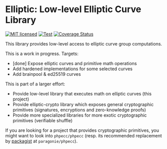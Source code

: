 # Elliptic: Low-level Elliptic Curve Library

[![MIT licensed](https://img.shields.io/badge/license-MIT-blue.svg)](./LICENSE)
[![Test](https://github.com/famoser/elliptic/actions/workflows/test.yml/badge.svg)](https://github.com/famoser/elliptic/actions/workflows/test.yml)
[![Coverage Status](https://coveralls.io/repos/github/famoser/elliptic/badge.svg?branch=safe-math)](https://coveralls.io/github/famoser/elliptic?branch=safe-math)

This library provides low-level access to elliptic curve group computations.

This is a work in progress. Targets:
- [done] Expose elliptic curves and primitive math operations
- Add hardened implementations for some selected curves
- Add brainpool & ed25519 curves

This is part of a larger effort:
- Provide low-level library that executes math on elliptic curves (this project)
- Provide elliptic-crypto library which exposes general cryptographic primitives (signatures, encryptions and zero-knowledge proofs)
- Provide more specialized libraries for more exotic cryptographic primitives (verifiable shuffle)

If you are looking for a project that provides cryptographic primitives, you might want to look into `phpecc/phpecc` (resp. its recommended replacement by [packagist](https://github.com/phpecc/phpecc/issues/289#issuecomment-2075703542) at `paragonie/phpecc`). 

